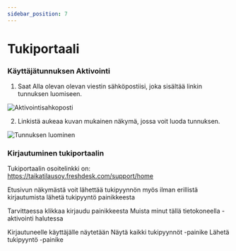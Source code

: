 ```yaml
---
sidebar_position: 7
---
```


# Tukiportaali

### Käyttäjätunnuksen Aktivointi

1. Saat Alla olevan olevan viestin sähköpostiisi, joka sisältää linkin tunnuksen luomiseen.

![Aktivointisahkoposti](/img/tukiportaali/tuki-sahkoposti.png)

2. Linkistä aukeaa kuvan mukainen näkymä, jossa voit luoda tunnuksen.

![Tunnuksen luominen](/img/tukiportaali/tunnuksen-luominen.png)

### Kirjautuminen tukiportaalin

Tukiportaalin osoitelinkki on:
https://taikatilausoy.freshdesk.com/support/home

Etusivun näkymästä voit lähettää tukipyynnön myös ilman erillistä kirjautumista
lähetä tukipyyntö painikkeesta

Tarvittaessa klikkaa kirjaudu painikkeesta
Muista minut tällä tietokoneella -aktivointi halutessa

Kirjautuneelle käyttäjälle näytetään
Näytä kaikki tukipyynnöt -painike
Lähetä tukipyyntö -painike